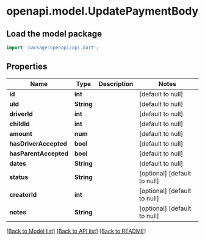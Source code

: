 # openapi.model.UpdatePaymentBody

## Load the model package
```dart
import 'package:openapi/api.dart';
```

## Properties
Name | Type | Description | Notes
------------ | ------------- | ------------- | -------------
**id** | **int** |  | [default to null]
**uId** | **String** |  | [default to null]
**driverId** | **int** |  | [default to null]
**childId** | **int** |  | [default to null]
**amount** | **num** |  | [default to null]
**hasDriverAccepted** | **bool** |  | [default to null]
**hasParentAccepted** | **bool** |  | [default to null]
**dates** | **String** |  | [default to null]
**status** | **String** |  | [optional] [default to null]
**creatorId** | **int** |  | [optional] [default to null]
**notes** | **String** |  | [optional] [default to null]

[[Back to Model list]](../README.md#documentation-for-models) [[Back to API list]](../README.md#documentation-for-api-endpoints) [[Back to README]](../README.md)


